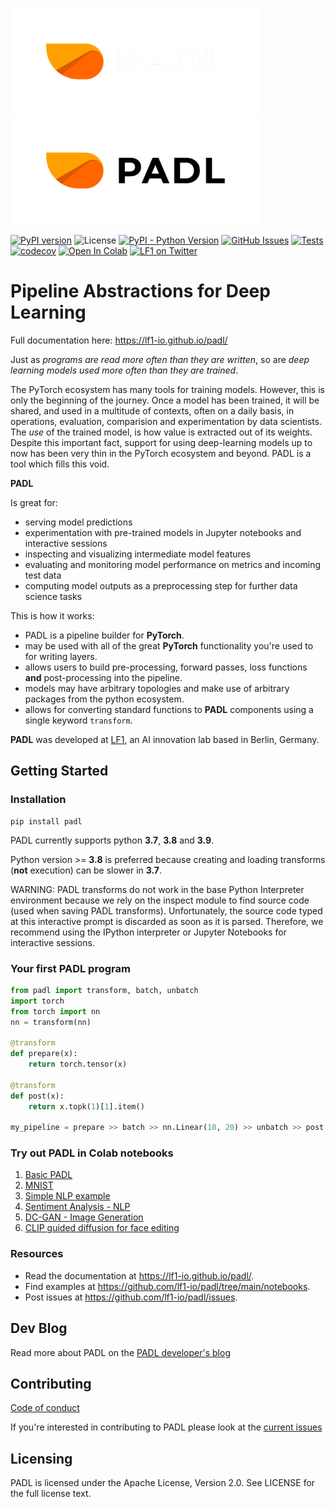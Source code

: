 <img src="img/logo_dark_mode.png#gh-dark-mode-only" alt="PADL" width="400"><img src="img/logo.png#gh-light-mode-only" alt="PADL" width="400">

[![PyPI version](https://badge.fury.io/py/padl.svg)](https://badge.fury.io/py/padl) 
![License](https://img.shields.io/badge/License-Apache_2.0-blue.svg) 
[![PyPI - Python Version](https://img.shields.io/pypi/pyversions/padl)](https://pypi.org/project/padl/) 
[![GitHub Issues](https://img.shields.io/github/issues/lf1-io/padl.svg)](https://github.com/lf1-io/padl/issues)
[![Tests](https://github.com/lf1-io/padl/actions/workflows/actions.yml/badge.svg)](https://github.com/lf1-io/padl/actions/workflows/actions.yml)
[![codecov](https://codecov.io/gh/lf1-io/padl/branch/main/graph/badge.svg?token=NLS02IWDFQ)](https://codecov.io/gh/lf1-io/padl)
[![Open In Colab](https://colab.research.google.com/assets/colab-badge.svg)](https://colab.research.google.com/github/lf1-io/padl/)
[![LF1 on Twitter](https://badgen.net/badge/icon/twitter?icon=twitter&label)](https://twitter.com/lf1_io)

# Pipeline Abstractions for Deep Learning

Full documentation here: https://lf1-io.github.io/padl/

Just as *programs are read more often than they are written*, so are *deep learning models used more often than they are trained*.

The PyTorch ecosystem has many tools for training models. However, this is only the beginning of the journey. Once a model has been trained, it will be shared, and used in a multitude of contexts, often on a daily basis, in operations, evaluation, comparision and experimentation by data scientists. The *use* of the trained model, is how value is extracted out of its weights. Despite this important fact, support for using deep-learning models up to now has been very thin in the PyTorch ecosystem and beyond. PADL is a tool which fills this void.




**PADL**

Is great for:

- serving model predictions
- experimentation with pre-trained models in Jupyter notebooks and interactive sessions
- inspecting and visualizing intermediate model features
- evaluating and monitoring model performance on metrics and incoming test data
- computing model outputs as a preprocessing step for further data science tasks

This is how it works:

- PADL is a pipeline builder for **PyTorch**.
- may be used with all of the great **PyTorch** functionality you're used to for writing layers.
- allows users to build pre-processing, forward passes, loss functions **and** post-processing into the pipeline.
- models may have arbitrary topologies and make use of arbitrary packages from the python ecosystem.
- allows for converting standard functions to **PADL** components using a single keyword `transform`.

**PADL** was developed at [LF1](https://lf1.io/), an AI innovation lab based in Berlin, Germany.


## Getting Started

### Installation

```
pip install padl
```

PADL currently supports python **3.7**, **3.8** and **3.9**.

Python version >= **3.8** is preferred because creating and loading transforms (**not** execution) 
can be slower in **3.7**.

WARNING: PADL transforms do not work in the base Python Interpreter environment because we rely on
the inspect module to find source code (used when saving PADL transforms). Unfortunately, the 
source code typed at this interactive prompt is discarded as soon as it is parsed. 
Therefore, we recommend using the IPython interpreter or Jupyter Notebooks for interactive sessions.

### Your first PADL program

```python
from padl import transform, batch, unbatch
import torch
from torch import nn
nn = transform(nn)

@transform
def prepare(x):
    return torch.tensor(x)

@transform
def post(x):
    return x.topk(1)[1].item()

my_pipeline = prepare >> batch >> nn.Linear(10, 20) >> unbatch >> post
```
### Try out PADL in Colab notebooks
1. [Basic PADL](https://colab.research.google.com/github/lf1-io/padl/blob/main/notebooks/00_basic_padl.ipynb)
1. [MNIST](https://colab.research.google.com/github/lf1-io/padl/blob/main/notebooks/01_MNIST_using_padl.ipynb)
1. [Simple NLP example](https://colab.research.google.com/github/lf1-io/padl/blob/main/notebooks/02_nlp_example.ipynb)
1. [Sentiment Analysis - NLP](https://colab.research.google.com/github/lf1-io/padl/blob/main/notebooks/03_Sentiment_Analysis_with_padl.ipynb)
1. [DC-GAN - Image Generation](https://colab.research.google.com/github/lf1-io/padl/blob/main/notebooks/04_DCGAN.ipynb)
1. [CLIP guided diffusion for face editing](https://colab.research.google.com/github/lf1-io/padl/blob/main/notebooks/05_diffuse_faces.ipynb)


### Resources

- Read the documentation at <https://lf1-io.github.io/padl/>.
- Find examples at <https://github.com/lf1-io/padl/tree/main/notebooks>.
- Post issues at <https://github.com/lf1-io/padl/issues>.


## Dev Blog
Read more about PADL on the [PADL developer's blog](https://devblog.padl.ai/)

## Contributing

[Code of conduct](https://github.com/lf1-io/padl/blob/main/CODE_OF_CONDUCT.md)

If you're interested in contributing to PADL please look at the [current issues](https://github.com/lf1-io/padl/issues)


## Licensing

PADL is licensed under the Apache License, Version 2.0. See LICENSE for the full license text.
